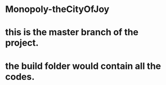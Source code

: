 # Monopoly-theCityOfJoy

# this is the master branch of the project.
# the build folder would contain all the codes.